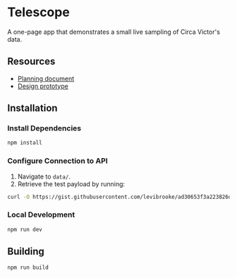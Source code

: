 # Telescope
A one-page app that demonstrates a small live sampling of Circa Victor's data. 

## Resources
- [Planning document](https://quip.com/jKBbAG9eKROl)
- [Design prototype](https://projects.invisionapp.com/share/U5M8SY9TB7E#/screens/306771629)

## Installation

### Install Dependencies

```sh
npm install
```

### Configure Connection to API

1. Navigate to `data/`.
2. Retrieve the test payload by running:
```sh
curl -O https://gist.githubusercontent.com/levibrooke/ad30653f3a223826db6499f4c633007b/raw/382a6c552e6f070209e04c9aad737144239a13c7/telescope.payload.json
```

### Local Development

```sh
npm run dev
```

## Building

```sh
npm run build
```